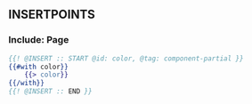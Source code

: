 
## INSERTPOINTS

### Include: Page

``` hbs
{{! @INSERT :: START @id: color, @tag: component-partial }}
{{#with color}}
	{{> color}}
{{/with}}
{{! @INSERT :: END }}
```
